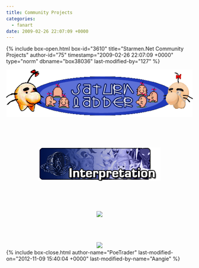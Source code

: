 ```yaml
---
title: Community Projects
categories:
  - fanart
date: 2009-02-26 22:07:09 +0000
---
```

{% include box-open.html box-id="3610" title="Starmen.Net Community Projects" author-id="75" timestamp="2009-02-26 22:07:09 +0000" type="norm" dbname="box38036" last-modified-by="127" %}
<center>

<a href="/fanart/community/ladder/"><img src="/fanart/community/ladder/saturnLadder.png" border="0" /></a>

<br /><br /><br />

<a href="/fanart/community/interpretations/"><img src="/fanart/community/interpretations/banner.png" border="0" /></a>



<br /><br /><br />

<a href="http://starmen.net/fanart/community/Bootcamp2012/index.php"><img src="http - //starmen.net/fanart/community/Bootcamp2012/Bootcamp2012Banner.png" border="0" /></a>

</center>
<br /><br /><br />
<center>
<a href="http://starmen.net/fanart/community/porkybotproject.php"><img src="http - //local-static0.forum-files.fobby.net/forum_attachments/0032/2295/Logo.png" border="0" /></a>

</center>
{% include box-close.html author-name="PoeTrader" last-modified-on="2012-11-09 15:40:04 +0000" last-modified-by-name="Aangie" %}
